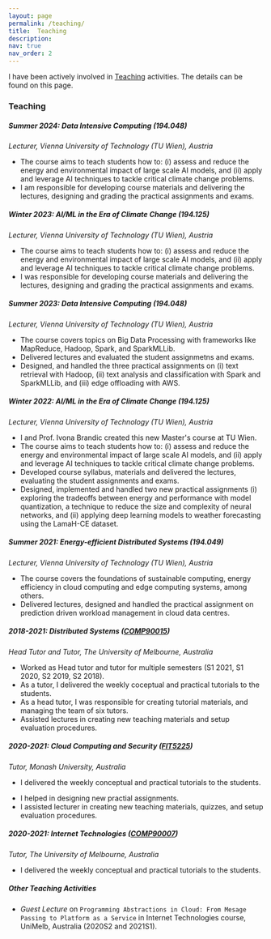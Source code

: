 ```yaml
---
layout: page
permalink: /teaching/
title:  Teaching
description: 
nav: true
nav_order: 2
---
```

I have been actively involved in [Teaching](#teaching)  activities. The details can be found on this page. 

<a id="teaching"></a>

### Teaching
##### **Summer 2024: Data Intensive Computing** (194.048)
*Lecturer, Vienna University of Technology (TU Wien), Austria*
- The course aims to teach students how to: (i) assess and reduce the energy and environmental impact of large scale AI models, and (ii) apply and leverage AI techniques to tackle critical climate change problems.
-   I am responsible for developing course materials and delivering the lectures, designing and grading the practical assignments and exams.

##### **Winter 2023: AI/ML in the Era of Climate Change** (194.125)
*Lecturer, Vienna University of Technology (TU Wien), Austria*
- The course aims to teach students how to: (i) assess and reduce the energy and environmental impact of large scale AI models, and (ii) apply and leverage AI techniques to tackle critical climate change problems.
-   I was responsible for developing course materials and delivering the lectures, designing and grading the practical assignments and exams.

##### **Summer 2023: Data Intensive Computing** (194.048)
*Lecturer, Vienna University of Technology (TU Wien), Austria*
- The course covers topics on Big Data Processing with frameworks like MapReduce, Hadoop, Spark, and SparkMLLib.
- Delivered lectures and  evaluated the student assignmetns and exams.
- Designed, and handled the three practical  assignments on (i) text retrieval with Hadoop, (ii) text analysis and classification with Spark and SparkMLLib, and (iii) edge offloading with AWS.

##### **Winter 2022: AI/ML in the Era of Climate Change** (194.125)
*Lecturer, Vienna University of Technology (TU Wien), Austria*
- I and Prof. Ivona Brandic  created this new Master's course at TU Wien.
-  The course aims to teach students how to: (i) assess and reduce the energy and environmental impact of large scale AI models, and (ii) apply and leverage AI techniques to tackle critical climate change problems.
- Developed  course syllabus, materials and delivered the lectures,  evaluating the student assignments and exams.
- Designed, implemented and handled two new practical assignments (i) exploring the tradeoffs between energy and performance with model quantization, a technique to reduce the size and complexity of neural networks, and (ii) applying deep learning models to weather forecasting using the LamaH-CE dataset.

##### **Summer 2021: Energy-efficient Distributed Systems** (194.049)
*Lecturer, Vienna University of Technology (TU Wien), Austria*
- The course covers the foundations of  sustainable computing, energy efficiency in cloud computing and edge computing systems, among others.
- Delivered lectures, designed and handled the practical assignment on prediction driven workload management in cloud data centres.

<!-- - Lecturer: Energy-efficient Distributed Systems (EEDS), 2022 Semester 1, Feb 2022- June 2022, Vienna University of Technology (TU Wien), Austria. -->

##### **2018-2021: Distributed Systems** ([COMP90015](https://handbook.unimelb.edu.au/2019/subjects/comp90015))
*Head Tutor and Tutor, The University of Melbourne, Australia*
- Worked as Head tutor and tutor for multiple semesters (S1 2021, S1 2020, S2 2019, S2 2018).
- As a tutor, I  delivered the weekly coceptual and practical tutorials  to the students.
- As a head tutor, I was responsible for creating  tutorial materials, and managing the team of six tutors.
- Assisted lectures in creating new teaching materials and setup evaluation procedures. 

##### **2020-2021: Cloud Computing and Security** ([FIT5225](https://handbook.monash.edu/2020/units/FIT5225))
*Tutor, Monash University, Australia*
-  I  delivered the weekly conceptual and practical tutorials  to the students.
<!-- - Topic covered- f -->
-  I helped in designing new practial assignments.
-  I assisted lecturer in creating new teaching materials, quizzes, and setup evaluation procedures. 

##### **2020-2021: Internet Technologies** ([COMP90007](https://handbook.unimelb.edu.au/2020/subjects/comp90007))
*Tutor, The University of Melbourne, Australia*
-  I  delivered the weekly conceptual and practical tutorials  to the students.

##### **Other Teaching Activities**
- *Guest Lecture* on `Programming Abstractions in Cloud: From Mesage Passing to Platform as a Service` in Internet Technologies course, UniMelb, Australia (2020S2 and 2021S1).
